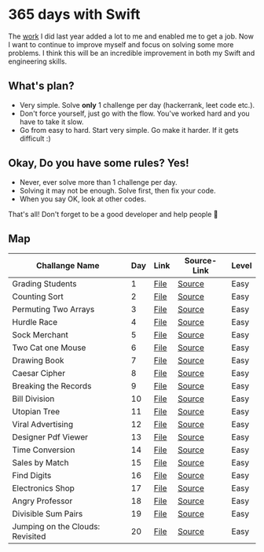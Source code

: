 # 365 days with Swift

The <a href="https://github.com/devmehmetates/365-day-of-code">work</a> I did last year added a lot to me and enabled me to get a job. Now I want to continue to improve myself and focus on solving some more problems. I think this will be an incredible improvement in both my Swift and engineering skills.

## What's plan?
- Very simple. Solve **only** 1 challenge per day (hackerrank, leet code etc.).
- Don't force yourself, just go with the flow. You've worked hard and you have to take it slow.
- Go from easy to hard. Start very simple. Go make it harder. If it gets difficult :)

## Okay, Do you have some rules? Yes! 
- Never, ever solve more than 1 challenge per day.
- Solving it may not be enough. Solve first, then fix your code.
- When you say OK, look at other codes.

That's all! Don't forget to be a good developer and help people 🙂

## Map
| Challange Name   | Day | Link | Source-Link | Level |
| --------------   | --- | ---- | ----------- | ----- |
| Grading Students | 1 | <a href="https://github.com/devmehmetates/365-Days-Algorithm-With-Swift/blob/main/Easy/Grading%20Students.playground/Contents.swift"> File </a> | <a href="https://www.hackerrank.com/challenges/grading/problem"> Source </a> | Easy |
| Counting Sort | 2 | <a href="https://github.com/devmehmetates/365-Days-Algorithm-With-Swift/blob/main/Easy/Counting%20Sort.playground/Contents.swift"> File </a> | <a href="https://www.hackerrank.com/challenges/one-month-preparation-kit-countingsort1/problem"> Source </a> | Easy |
| Permuting Two Arrays | 3 | <a href="https://github.com/devmehmetates/365-Days-Algorithm-With-Swift/blob/main/Easy/Two%20Arrays.playground/Contents.swift"> File </a> | <a href="https://www.hackerrank.com/challenges/one-month-preparation-kit-two-arrays/problem"> Source </a> | Easy |
| Hurdle Race | 4 | <a href="https://github.com/devmehmetates/365-Days-Algorithm-With-Swift/blob/main/Easy/Hurdle%20Race.playground/Contents.swift"> File </a> | <a href="https://www.hackerrank.com/challenges/the-hurdle-race/problem"> Source </a> | Easy |
| Sock Merchant | 5 | <a href="https://github.com/devmehmetates/365-Days-Algorithm-With-Swift/blob/main/Easy/Sock%20Merchant.playground/Contents.swift"> File </a> | <a href="https://www.hackerrank.com/challenges/one-month-preparation-kit-sock-merchant/problem"> Source </a> | Easy |
| Two Cat one Mouse | 6 | <a href="https://github.com/devmehmetates/365-Days-Algorithm-With-Swift/blob/main/Easy/Cats%20and%20a%20Mouse%20.playground/Contents.swift"> File </a> | <a href="https://www.hackerrank.com/challenges/cats-and-a-mouse/problem"> Source </a> | Easy |
| Drawing Book | 7 | <a href="https://github.com/devmehmetates/365-Days-Algorithm-With-Swift/blob/main/Easy/Drawing%20Book.playground/Contents.swift"> File </a> | <a href="https://www.hackerrank.com/challenges/one-month-preparation-kit-drawing-book/problem"> Source </a> | Easy |
| Caesar Cipher | 8 | <a href="https://github.com/devmehmetates/365-Days-Algorithm-With-Swift/blob/main/Easy/Caesar%20Cipher.playground/Contents.swift"> File </a> | <a href="https://www.hackerrank.com/challenges/one-month-preparation-kit-caesar-cipher-1/problem"> Source </a> | Easy |
| Breaking the Records | 9 | <a href="https://github.com/devmehmetates/365-Days-Algorithm-With-Swift/blob/main/Easy/Breaking%20the%20Records.playground/Contents.swift"> File </a> | <a href="https://www.hackerrank.com/challenges/breaking-best-and-worst-records/problem"> Source </a> | Easy |
| Bill Division | 10 | <a href="https://github.com/devmehmetates/365-Days-Algorithm-With-Swift/blob/main/Easy/Bill%20Division.playground/Contents.swift"> File </a> | <a href="https://www.hackerrank.com/challenges/bon-appetit/problem"> Source </a> | Easy |
| Utopian Tree | 11 | <a href="https://github.com/devmehmetates/365-Days-Algorithm-With-Swift/blob/main/Easy/Utopian%20Tree.playground/Contents.swift"> File </a> | <a href="https://www.hackerrank.com/challenges/utopian-tree/problem"> Source </a> | Easy |
| Viral Advertising | 12 | <a href="https://github.com/devmehmetates/365-Days-Algorithm-With-Swift/blob/main/Easy/Viral%20Advertising.playground/Contents.swift"> File </a> | <a href="https://www.hackerrank.com/challenges/strange-advertising/problem"> Source </a> | Easy |
| Designer Pdf Viewer | 13 | <a href="https://github.com/devmehmetates/365-Days-Algorithm-With-Swift/blob/main/Easy/Designer%20PDF%20Viewer.playground/Contents.swift"> File </a> | <a href="https://www.hackerrank.com/challenges/designer-pdf-viewer/problem"> Source </a> | Easy |
| Time Conversion | 14 | <a href="https://github.com/devmehmetates/365-Days-Algorithm-With-Swift/blob/main/Easy/Time%20Conversion.playground/Contents.swift"> File </a> | <a href="https://www.hackerrank.com/challenges/time-conversion/problem"> Source </a> | Easy |
| Sales by Match | 15 | <a href="https://github.com/devmehmetates/365-Days-Algorithm-With-Swift/blob/main/Easy/Sales%20by%20Match.playground/Contents.swift"> File </a> | <a href="https://www.hackerrank.com/challenges/sock-merchant/problem"> Source </a> | Easy |
| Find Digits | 16 | <a href="https://github.com/devmehmetates/365-Days-Algorithm-With-Swift/blob/main/Easy/Find%20Digits.playground/Contents.swift"> File </a> | <a href="https://www.hackerrank.com/challenges/find-digits/problem"> Source </a> | Easy |
| Electronics Shop | 17 | <a href="https://github.com/devmehmetates/365-Days-Algorithm-With-Swift/blob/main/Easy/Electronics%20Shop.playground/Contents.swift"> File </a> | <a href="https://www.hackerrank.com/challenges/electronics-shop/problem"> Source </a> | Easy |
| Angry Professor | 18 | <a href="https://github.com/devmehmetates/365-Days-Algorithm-With-Swift/blob/main/Easy/Angry%20Professor.playground/Contents.swift"> File </a> | <a href="https://www.hackerrank.com/challenges/angry-professor/problem"> Source </a> | Easy |
| Divisible Sum Pairs | 19 | <a href="https://github.com/devmehmetates/365-Days-Algorithm-With-Swift/blob/main/Easy/Divisible%20Sum%20Pairs.playground/Contents.swift"> File </a> | <a href="https://www.hackerrank.com/challenges/divisible-sum-pairs/problem"> Source </a> | Easy |
| Jumping on the Clouds: Revisited | 20 | <a href="https://github.com/devmehmetates/365-Days-Algorithm-With-Swift/blob/main/Easy/Jumping%20on%20the%20Clouds%20Revisited.playground/Contents.swift"> File </a> | <a href="https://www.hackerrank.com/challenges/jumping-on-the-clouds-revisited/problem"> Source </a> | Easy |

